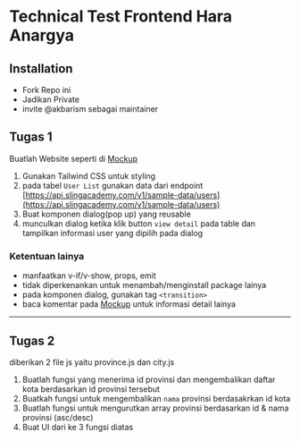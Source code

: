 # Technical Test Frontend Hara Anargya

## Installation
* Fork Repo ini
* Jadikan Private
* invite @akbarism sebagai maintainer
  
## Tugas 1
Buatlah Website seperti di [Mockup](https://www.figma.com/file/YPQ5iCEvLc2CTGVSaTKD8M/Untitled?type=design&mode=design&t=VpTQHHG6PqegCa7B-0)

1. Gunakan Tailwind CSS untuk styling
2. pada tabel `User List` gunakan data dari endpoint [https://api.slingacademy.com/v1/sample-data/users](https://api.slingacademy.com/v1/sample-data/users)
3. Buat komponen dialog(pop up) yang reusable 
4. munculkan dialog ketika klik button `view detail` pada table dan tampilkan informasi user yang dipilih pada dialog
   
### Ketentuan lainya
* manfaatkan v-if/v-show, props, emit
* tidak diperkenankan untuk menambah/menginstall package lainya
* pada komponen dialog, gunakan tag `<transition>`
* baca komentar pada [Mockup](https://www.figma.com/file/YPQ5iCEvLc2CTGVSaTKD8M/Untitled?type=design&mode=design&t=VpTQHHG6PqegCa7B-0) untuk informasi detail lainya

  
 - - - -
 ## Tugas 2
 diberikan 2 file js yaitu province.js dan city.js
1. Buatlah fungsi yang menerima id provinsi dan mengembalikan daftar kota berdasarkan id provinsi tersebut
2. Buatkah fungsi untuk mengembalikan `nama` provinsi berdasakrkan id kota
3. Buatlah fungsi untuk mengurutkan array provinsi berdasarkan id & nama provinsi (asc/desc)
4. Buat UI dari ke 3 fungsi diatas
 
